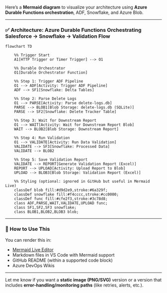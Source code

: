 Here’s a **Mermaid diagram** to visualize your architecture using **Azure Durable Functions orchestration**, ADF, Snowflake, and Azure Blob.

---

### ✅ **Architecture: Azure Durable Functions Orchestrating Salesforce → Snowflake → Validation Flow**

```mermaid
flowchart TD

    %% Trigger Start
    A1[HTTP Trigger or Timer Trigger] --> O1

    %% Durable Orchestrator
    O1[Durable Orchestrator Function]

    %% Step 1: Trigger ADF Pipeline
    O1 --> ADF[Activity: Trigger ADF Pipeline]
    ADF --> SF1[Snowflake: Delta Tables]

    %% Step 2: Parse Delete Logs
    O1 --> PARSE[Activity: Parse delete-logs.db]
    PARSE --> BLOB1[Blob Storage: delete-logs.db (SQLite)]
    PARSE --> SF2[Snowflake: Delete Tracker Table]

    %% Step 3: Wait for Downstream Report
    O1 --> WAIT[Activity: Wait for Downstream Report Blob]
    WAIT --> BLOB2[Blob Storage: Downstream Report]

    %% Step 4: Run Validation
    O1 --> VALIDATE[Activity: Run Data Validation]
    VALIDATE --> SF3[Snowflake: Processed Data]
    VALIDATE --> BLOB2

    %% Step 5: Save Validation Report
    VALIDATE --> REPORT[Generate Validation Report (Excel)]
    REPORT --> UPLOAD[Activity: Upload Report to Blob]
    UPLOAD --> BLOB3[Blob Storage: Validation Report (Excel)]

    %% Styling (optional: ignored in GitHub but useful in Mermaid Live)
    classDef blob fill:#d9d2e9,stroke:#6a329f;
    classDef snowflake fill:#f4cccc,stroke:#cc0000;
    classDef func fill:#cfe2f3,stroke:#3c78d8;
    class ADF,PARSE,WAIT,VALIDATE,UPLOAD func;
    class SF1,SF2,SF3 snowflake;
    class BLOB1,BLOB2,BLOB3 blob;
```

---

### 📝 How to Use This

You can render this in:

* [Mermaid Live Editor](https://mermaid.live/edit)
* Markdown files in VS Code with Mermaid support
* GitHub README (within a supported code block)
* Azure DevOps Wikis

---

Let me know if you want a **static image (PNG/SVG)** version or a version that includes **error-handling/monitoring paths** (like retries, alerts, etc.).

